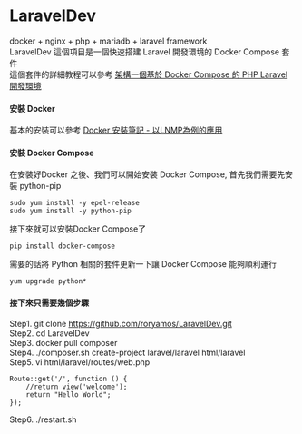 # LaravelDev
docker + nginx + php + mariadb + laravel framework  
LaravelDev 這個項目是一個快速搭建 Laravel 開發環境的 Docker Compose 套件  
這個套件的詳細教程可以參考 [架構一個基於 Docker Compose 的 PHP Laravel 開發環境](https://twrory.com/2018/12/19/docker-compose-with-php-laravel-dev/)

#### 安裝 Docker
基本的安裝可以參考 [Docker 安裝筆記 - 以LNMP為例的應用](https://twrory.com/2018/12/12/docker-install/)  

#### 安裝 Docker Compose
在安裝好Docker 之後、我們可以開始安裝 Docker Compose, 首先我們需要先安裝 python-pip
```
sudo yum install -y epel-release
sudo yum install -y python-pip
```
接下來就可以安裝Docker Compose了
```
pip install docker-compose
```
需要的話將 Python 相關的套件更新一下讓 Docker Compose 能夠順利運行
```
yum upgrade python*
```
#### 接下來只需要幾個步驟
Step1. git clone https://github.com/roryamos/LaravelDev.git  
Step2. cd LaravelDev  
Step3. docker pull composer  
Step4. ./composer.sh create-project laravel/laravel html/laravel  
Step5. vi html/laravel/routes/web.php  
```
Route::get('/', function () {
    //return view('welcome');
    return "Hello World";
});
```
Step6. ./restart.sh  


